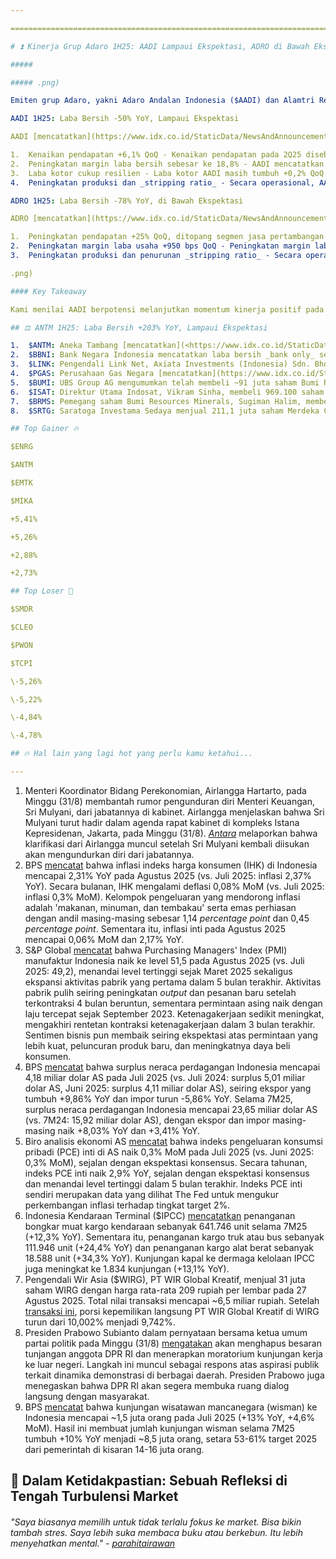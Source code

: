 ```yaml
---

==================================================================================================================================================================================================================================

# ⏫ Kinerja Grup Adaro 1H25: AADI Lampaui Ekspektasi, ADRO di Bawah Ekspektasi

#####

##### .png)

Emiten grup Adaro, yakni Adaro Andalan Indonesia ($AADI) dan Alamtri Resources Indonesia ($ADRO), telah merilis laporan keuangan untuk periode 2Q25. Berikut ringkasan dari kami:

AADI 1H25: Laba Bersih -50% YoY, Lampaui Ekspektasi

AADI [mencatatkan](https://www.idx.co.id/StaticData/NewsAndAnnouncement/ANNOUNCEMENTSTOCK/From_EREP/202508/20250829160945-57390-0/FS%20Adaro%20Andalan%20Indonesia%20Tbk%2030%20June%202025.pdf) laba bersih sebesar 233 juta dolar AS pada 2Q25 (+19% QoQ, -60% YoY). Hasil ini membuat laba bersih selama 1H25 mencapai 429 juta dolar AS (-50% YoY), melampaui ekspektasi karena setara 57% estimasi 2025F konsensus berkat margin laba kotor yang cukup _resilient_ dan _opex_ yang efisien.

1.  Kenaikan pendapatan +6,1% QoQ - Kenaikan pendapatan pada 2Q25 disebabkan oleh kenaikan volume penjualan sebesar +7,3% QoQ ke level 17,58 juta ton, sementara harga jual rata-rata (ASP) turun -1,3% QoQ ke level 67 dolar AS per ton.
2.  Peningkatan margin laba bersih sebesar ke 18,8% - AADI mencatatkan kenaikan margin laba bersih sebesar +200 bps QoQ menjadi 18,8% pada 2Q25, utamanya didorong oleh pembalikan rugi lain-lain dari rugi 5 juta dolar AS pada 1Q25 menjadi untung 28 juta dolar AS pada 2Q25.
3.  Laba kotor cukup resilien - Laba kotor AADI masih tumbuh +0,2% QoQ pada 2Q25 di tengah penurunan ASP. Pertumbuhan laba kotor ini didorong oleh kenaikan beban pokok pendapatan yang lebih moderat, utamanya disebabkan oleh turunnya beban royalti sebesar -22% QoQ akibat penurunan tarif royalti untuk pemegang lisensi IUPK oleh pemerintah.
4.  Peningkatan produksi dan _stripping ratio_ - Secara operasional, AADI mencatatkan kenaikan volume produksi dan _stripping ratio_. Volume produksi pada 2Q25 naik +9% QoQ ke level 17,5 juta ton, sementara _stripping ratio_ berada di level 4,3x (vs. 1Q25: 3,2x).

ADRO 1H25: Laba Bersih -78% YoY, di Bawah Ekspektasi

ADRO [mencatatkan](https://www.idx.co.id/StaticData/NewsAndAnnouncement/ANNOUNCEMENTSTOCK/From_EREP/202508/20250829192604-57439-0/AlamTri%200625%20-%20consolidated%20financial%20statements.pdf) laba bersih sebesar 98 juta dolar AS pada 2Q25 (+28% QoQ, -76% YoY). Hasil ini membuat laba bersih selama 1H25 mencapai 175 juta dolar AS (-78% YoY), di bawah ekspektasi (39% estimasi 2025F konsensus), disebabkan oleh lemahnya kinerja 1Q25 meski sudah terdapat perbaikan kinerja pada 2Q25.

1.  Peningkatan pendapatan +25% QoQ, ditopang segmen jasa pertambangan - ADRO mencatatkan pendapatan sebesar 476 juta dolar AS pada 2Q25 (+25% QoQ). Secara segmental, pendapatan dari segmen batu bara metalurgi tumbuh +23% QoQ, sementara pendapatan segmen jasa pertambangan tumbuh +32% QoQ. Pendapatan segmen batu bara metalurgi didukung oleh peningkatan volume penjualan batu bara metalurgi sebesar +25% QoQ di tengah penurunan ASP -7% QoQ.
2.  Peningkatan margin laba usaha +950 bps QoQ - Peningkatan margin laba usaha ke level 30,3% pada 2Q25 (vs. 1Q25: 20,8%) didorong oleh peningkatan biaya pokok pendapatan yang lebih moderat (+11,4% QoQ) dan penurunan _opex_ sebesar -4,4% QoQ.
3.  Peningkatan produksi dan penurunan _stripping ratio_ - Secara operasional, ADRO mengalami peningkatan volume produksi batu bara metalurgi sebesar +18,2% QoQ ke level 1,88 juta ton. Sementara itu, _stripping ratio_ tercatat turun ke level 3,3x (vs. 1Q25: 3,55x).

.png)

#### Key Takeaway

Kami menilai AADI berpotensi melanjutkan momentum kinerja positif pada 2H25, didorong oleh volume penjualan yang lebih tinggi dibandingkan realisasi 1H25. Manajemen AADI menargetkan volume penjualan sekitar 65-67 juta ton selama 2025, mengimplikasikan -1,2% YoY hingga +1,8% YoY dibandingkan realisasi 2024. Harga batu bara sendiri belakangan ini berada dalam tren kenaikan, sehingga ASP pada 3Q25 berpotensi lebih baik dibandingkan realisasi 2Q25. Dari sisi biaya, kinerja AADI akan lebih efisien seiring dengan penetapan tarif royalti baru yang lebih rendah untuk pemegang izin IUPK per 2Q25. Sementara itu, bagi ADRO, pencapaian kinerja terhadap ekspektasi 2025F konsensus relatif lebih menantang mengingat realisasi kinerja selama 1H25. Pada perdagangan hari ini, Senin (1/9), AADI ditutup menguat +2,17%, sementara ADRO turun -1,99%.

## ⚖️ ANTM 1H25: Laba Bersih +203% YoY, Lampaui Ekspektasi

1.  $ANTM: Aneka Tambang [mencatatkan](<https://www.idx.co.id/StaticData/NewsAndAnnouncement/ANNOUNCEMENTSTOCK/From_EREP/202508/20250829204858-57447-0/FS%20ANTAM%2030%20Juni%202025%20(Final%20Reviewed).pdf>) laba bersih sebesar 2,6 triliun rupiah pada 2Q25 (+96% QoQ, +20% YoY). Hasil ini membuat laba bersih selama 1H25 mencapai 4,7 triliun rupiah (+203% YoY), melampaui ekspektasi (67% estimasi 2025F konsensus). Kenaikan laba bersih secara kuartalan pada 2Q25 didorong oleh kenaikan pendapatan (+126% QoQ) serta ekspansi margin laba usaha ke level 10,5% (vs. 1Q25: 7%). Meski demikian, di luar kegiatan operasional, ANTM mengalami pembalikan atas laba selisih kurs dari untung 328 miliar rupiah pada 1Q25 menjadi rugi 98 miliar rupiah pada 2Q25, sehingga margin laba bersih pada 2Q25 turun ke level 7,8% (vs. 1Q25: 9%).
2.  $BBNI: Bank Negara Indonesia mencatatkan laba bersih _bank only_ sebesar 1,7 triliun rupiah pada Juli 2025 (\-11% YoY, +3% MoM). Hasil ini membuat laba bersih _bank only_ selama 7M25 mencapai 11,9 triliun rupiah (\-5% YoY), setara 56,4% estimasi konsolidasi 2025F dari konsensus (vs. 7M24: 58,3% realisasi konsolidasi 2024). Penurunan laba bersih secara tahunan pada Juli 2025 disebabkan oleh lemahnya Pre-Provision Operating Profit (PPOP) yang turun -10% YoY seiring penurunan Net Interest Income (-8% YoY). Sementara itu, penurunan laba bersih selama 7M25 didorong oleh: 1) pelemahan PPOP (\-3% YoY) akibat kenaikan _opex_ (+6% YoY); dan 2) kenaikan beban provisi (+6% YoY). Pertumbuhan kredit sendiri tercatat sebesar +6% YoY per Juli 2025.
3.  $LINK: Pengendali Link Net, Axiata Investments (Indonesia) Sdn. Bhd., menjual ~136,2 juta saham LINK pada 26 Agustus 2025 dengan harga 3.060 rupiah per lembar. Total transaksi mencapai ~417 miliar rupiah. Setelah [transaksi ini](https://www.idx.co.id/StaticData/NewsAndAnnouncement/ANNOUNCEMENTSTOCK/From_EREP/202508/4c2cac5386_1382d08745.pdf), kepemilikan Axiata Investments (Indonesia) Sdn. Bhd. di LINK turun dari 75,42% menjadi 70,66%.
4.  $PGAS: Perusahaan Gas Negara [mencatatkan](https://www.idx.co.id/StaticData/NewsAndAnnouncement/ANNOUNCEMENTSTOCK/From_EREP/202508/20250829192124-57443-0/FS%20PT%20PGN%20Tbk%2030%20Jun%202025.pdf) laba bersih sebesar 82 juta dolar AS pada 2Q25 (+26% YoY, +33% QoQ). Hasil ini membuat laba bersih selama 1H25 mencapai 144 juta dolar AS (\-23% YoY), di bawah ekspektasi (44% estimasi 2025F konsensus). Kenaikan laba bersih secara tahunan pada 2Q25 disebabkan oleh pemulihan penurunan nilai piutang sebesar 0,6 juta dolar AS (vs, 2Q24: rugi 24,9 juta dolar AS). Secara operasional, laba usaha tercatat sebesar 136 juta dolar AS pada 2Q25 (-6% YoY, +34% QoQ) akibat kenaikan beban pokok pendapatan (+14% YoY, -4% QoQ) lebih tinggi dibandingkan pendapatan (+9% YoY, +0% QoQ). Hasil ini membuat laba usaha selama 1H25 tercatat sebesar 238 juta dolar AS (\-25% YoY), sedikit di bawah ekspektasi (48% estimasi 2025F konsensus).
5.  $BUMI: UBS Group AG mengumumkan telah membeli ~91 juta saham Bumi Resources pada 25 Agustus 2025 dengan harga ~112 rupiah per lembar atau senilai total ~10,2 miliar rupiah. Setelah [transaksi ini](https://www.idx.co.id/StaticData/NewsAndAnnouncement/ANNOUNCEMENTSTOCK/From_EREP/202509/a6b5f78173_7227090c3a.pdf), kepemilikan UBS Group AG di BUMI naik dari 6,98% menjadi 7,01%. UBS Group AG menjelaskan bahwa transaksi ini ditujukan untuk kegiatan lindung nilai derivatif klien.
6.  $ISAT: Direktur Utama Indosat, Vikram Sinha, membeli 969.100 saham ISAT dengan harga rata-rata 2.060 rupiah per lembar pada 25 Agustus 2025. Total nilai transaksi mencapai ~2 miliar rupiah. Setelah [transaksi ini](https://www.idx.co.id/StaticData/NewsAndAnnouncement/ANNOUNCEMENTSTOCK/From_EREP/202508/6551a12208_da8d45c2f5.pdf), kepemilikan Vikram di ISAT naik dari 0,0243% menjadi 0,0272%.
7.  $BRMS: Pemegang saham Bumi Resources Minerals, Sugiman Halim, membeli 100 juta saham BRMS, berdasarkan data KSEI per [28 Agustus 2025](https://www.idx.co.id/StaticData/NewsAndAnnouncement/ANNOUNCEMENTSTOCK/From_EREP/202508/f65bdfd5af_3f309e8803.pdf). Total nilai transaksi tidak diketahui. Setelah transaksi ini, kepemilikan Sugiman Halim di BRMS naik dari 7,37% menjadi 7,44%.
8.  $SRTG: Saratoga Investama Sedaya menjual 211,1 juta saham Merdeka Copper Gold ($MDKA) dengan harga rata-rata 1.925 rupiah per lembar pada 26 Agustus 2025. Total nilai transaksi mencapai 406 miliar rupiah. Setelah [transaksi ini](https://www.idx.co.id/StaticData/NewsAndAnnouncement/ANNOUNCEMENTSTOCK/From_EREP/202509/3b618fedfa_4aa7f92ef2.pdf), kepemilikan SRTG di MDKA turun dari 20,34% menjadi 19,47%.

## Top Gainer 🔥

$ENRG

$ANTM

$EMTK

$MIKA

+5,41%

+5,26%

+2,88%

+2,73%

## Top Loser 🤕

$SMDR

$CLEO

$PWON

$TCPI

\-5,26%

\-5,22%

\-4,84%

\-4,78%

## 🔥 Hal lain yang lagi hot yang perlu kamu ketahui...

---
```


1.  Menteri Koordinator Bidang Perekonomian, Airlangga Hartarto, pada Minggu (31/8) membantah rumor pengunduran diri Menteri Keuangan, Sri Mulyani, dari jabatannya di kabinet. Airlangga menjelaskan bahwa Sri Mulyani turut hadir dalam agenda rapat kabinet di kompleks Istana Kepresidenan, Jakarta, pada Minggu (31/8). _[Antara](https://www.antaranews.com/berita/5077193/airlangga-klarifikasi-isu-pengunduran-diri-sri-mulyani-dari-kabinet)_ melaporkan bahwa klarifikasi dari Airlangga muncul setelah Sri Mulyani kembali diisukan akan mengundurkan diri dari jabatannya.
2.  BPS [mencatat](https://web-api.bps.go.id/download.php?f=AT0bDRN280nK/yVbhZXAG0g3QUdDbWw4U2lUY2VIWlhKTE9nNlhMSVR2NHFsclJybWczamQrdjJBK1VabTdYOU9XWGJhZjBkWko2aXpGSDkxS3R0dEQ1a0dkeDdHV2JRTiswTmVmalZrM3NDMFcrWWN5QWxocE1oQjdESk10UDVXT2lLZSsxMXhLV3d4ams1bU0wMm1XZlBzVGJ1TExla0ZpR0l0bmRMdnJ0aS9RVWQzSEtXS1ZjdENHWT0=&_gl=1*co8ct2*_ga*MTA5MDYzMDY3Ni4xNzU2NzIwMDk3*_ga_XXTTVXWHDB*czE3NTY3MjAwOTYkbzEkZzEkdDE3NTY3MjAxNjgkajU2JGwwJGgw) bahwa inflasi indeks harga konsumen (IHK) di Indonesia mencapai 2,31% YoY pada Agustus 2025 (vs. Juli 2025: inflasi 2,37% YoY). Secara bulanan, IHK mengalami deflasi 0,08% MoM (vs. Juli 2025: inflasi 0,3% MoM). Kelompok pengeluaran yang mendorong inflasi adalah 'makanan, minuman, dan tembakau' serta emas perhiasan dengan andil masing-masing sebesar 1,14 _percentage point_ dan 0,45 _percentage point_. Sementara itu, inflasi inti pada Agustus 2025 mencapai 0,06% MoM dan 2,17% YoY.
3.  S&P Global [mencatat](https://www.pmi.spglobal.com/Public/Home/PressRelease/e228417bbfb94e2bb8aef3c78c245406) bahwa Purchasing Managers' Index (PMI) manufaktur Indonesia naik ke level 51,5 pada Agustus 2025 (vs. Juli 2025: 49,2), menandai level tertinggi sejak Maret 2025 sekaligus ekspansi aktivitas pabrik yang pertama dalam 5 bulan terakhir. Aktivitas pabrik pulih seiring peningkatan _output_ dan pesanan baru setelah terkontraksi 4 bulan beruntun, sementara permintaan asing naik dengan laju tercepat sejak September 2023. Ketenagakerjaan sedikit meningkat, mengakhiri rentetan kontraksi ketenagakerjaan dalam 3 bulan terakhir. Sentimen bisnis pun membaik seiring ekspektasi atas permintaan yang lebih kuat, peluncuran produk baru, dan meningkatnya daya beli konsumen.
4.  BPS [mencatat](https://www.bps.go.id/id/pressrelease/2025/09/01/2457/ekspor-dan-impor-indonesia-juli-2025-masing-masing-tercatat-usd-24-75-miliar-dan-usd-20-57-miliar.html) bahwa surplus neraca perdagangan Indonesia mencapai 4,18 miliar dolar AS pada Juli 2025 (vs. Juli 2024: surplus 5,01 miliar dolar AS, Juni 2025: surplus 4,11 miliar dolar AS), seiring ekspor yang tumbuh +9,86% YoY dan impor turun -5,86% YoY. Selama 7M25, surplus neraca perdagangan Indonesia mencapai 23,65 miliar dolar AS (vs. 7M24: 15,92 miliar dolar AS), dengan ekspor dan impor masing-masing naik +8,03% YoY dan +3,41% YoY.
5.  Biro analisis ekonomi AS [mencatat](https://www.bea.gov/news/2025/personal-income-and-outlays-july-2025) bahwa indeks pengeluaran konsumsi pribadi (PCE) inti di AS naik 0,3% MoM pada Juli 2025 (vs. Juni 2025: 0,3% MoM), sejalan dengan ekspektasi konsensus. Secara tahunan, indeks PCE inti naik 2,9% YoY, sejalan dengan ekspektasi konsensus dan menandai level tertinggi dalam 5 bulan terakhir. Indeks PCE inti sendiri merupakan data yang dilihat The Fed untuk mengukur perkembangan inflasi terhadap tingkat target 2%.
6.  Indonesia Kendaraan Terminal ($IPCC) [mencatatkan](https://industri.kontan.co.id/news/aktivitas-bongkar-muat-kargo-kendaraan-ipcc-meningkat-1228-per-juli-2025) penanganan bongkar muat kargo kendaraan sebanyak 641.746 unit selama 7M25 (+12,3% YoY). Sementara itu, penanganan kargo truk atau bus sebanyak 111.946 unit (+24,4% YoY) dan penanganan kargo alat berat sebanyak 18.588 unit (+34,3% YoY). Kunjungan kapal ke dermaga kelolaan IPCC juga meningkat ke 1.834 kunjungan (+13,1% YoY).
7.  Pengendali Wir Asia ($WIRG), PT WIR Global Kreatif, menjual 31 juta saham WIRG dengan harga rata-rata 209 rupiah per lembar pada 27 Agustus 2025. Total nilai transaksi mencapai ~6,5 miliar rupiah. Setelah [transaksi ini](https://www.idx.co.id/StaticData/NewsAndAnnouncement/ANNOUNCEMENTSTOCK/From_EREP/202509/2462674da3_e139dd25d5.pdf), porsi kepemilikan langsung PT WIR Global Kreatif di WIRG turun dari 10,002% menjadi 9,742%.
8.  Presiden Prabowo Subianto dalam pernyataan bersama ketua umum partai politik pada Minggu (31/8) [mengatakan](https://www.antaranews.com/berita/5077009/prabowo-dan-parpol-sepakat-hapus-tunjangan-dpr-serta-moratorium-kunker) akan menghapus besaran tunjangan anggota DPR RI dan menerapkan moratorium kunjungan kerja ke luar negeri. Langkah ini muncul sebagai respons atas aspirasi publik terkait dinamika demonstrasi di berbagai daerah. Presiden Prabowo juga menegaskan bahwa DPR RI akan segera membuka ruang dialog langsung dengan masyarakat.
9.  BPS [mencatat](https://web-api.bps.go.id/download.php?f=AT0bDRN280nK/yVbhZXAG0g3QUdDbWw4U2lUY2VIWlhKTE9nNlhMSVR2NHFsclJybWczamQrdjJBK1VabTdYOU9XWGJhZjBkWko2aXpGSDkxS3R0dEQ1a0dkeDdHV2JRTiswTmVmalZrM3NDMFcrWWN5QWxocE1oQjdESk10UDVXT2lLZSsxMXhLV3d4ams1bU0wMm1XZlBzVGJ1TExla0ZpR0l0bmRMdnJ0aS9RVWQzSEtXS1ZjdENHWT0=&_gl=1*co8ct2*_ga*MTA5MDYzMDY3Ni4xNzU2NzIwMDk3*_ga_XXTTVXWHDB*czE3NTY3MjAwOTYkbzEkZzEkdDE3NTY3MjAxNjgkajU2JGwwJGgw) bahwa kunjungan wisatawan mancanegara (wisman) ke Indonesia mencapai ~1,5 juta orang pada Juli 2025 (+13% YoY, +4,6% MoM). Hasil ini membuat jumlah kunjungan wisman selama 7M25 tumbuh +10% YoY menjadi ~8,5 juta orang, setara 53-61% target 2025 dari pemerintah di kisaran 14-16 juta orang.

## 🎢 Dalam Ketidakpastian: Sebuah Refleksi di Tengah Turbulensi Market

###### _"Saya biasanya memilih untuk tidak terlalu fokus ke market. Bisa bikin tambah stres. Saya lebih suka membaca buku atau berkebun. Itu lebih menyehatkan mental." -_ _[parahitairawan](https://stockbit.com/parahitairawan)_

#####
